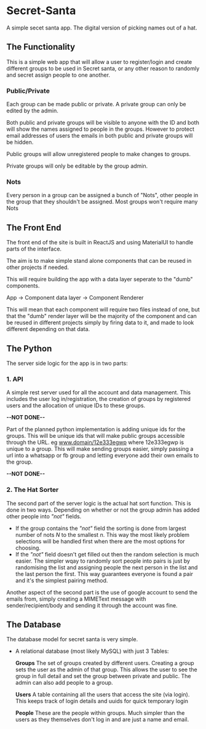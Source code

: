 # Secret-Santa
A simple secet santa app. The digital version of picking names out of a hat.


## The Functionality

This is a simple web app that will allow a user to register/login and create different groups to be used in Secret santa, or any other reason to randomly and secret assign people to one another.

### Public/Private
Each group can be made public or private. A private group can only be edited by the admin. 

Both public and private groups will be visible to anyone with the ID and both will show the names assigned to people in the groups. However to protect email addresses of users the emails in both public and private groups will be hidden.

Public groups will allow unregistered people to make changes to groups. 

Private groups will only be editable by the group admin.


### Nots
Every person in a group can be assigned a bunch of "Nots", other people in the group that they shouldn't be assigned.
Most groups won't require many Nots


## The Front End

The front end of the site is built in ReactJS and using MaterialUI to handle parts of the interface.

The aim is to make simple stand alone components that can be reused in other projects if needed. 

This will require building the app with a data layer seperate to the "dumb" components.

App -> Component data layer -> Component Renderer

This will mean that each component will require two files instead of one, but that the "dumb" render layer will be the majority of the component and can be reused in different projects simply by firing data to it, and made to look different depending on that data.


## The Python



The server side logic for the app is in two parts:

### 1. API 

A simple rest server used for all the account and data management. This includes the user log in/registration, the creation of groups by registered users and the allocation of unique IDs to these groups.

**--NOT DONE--**
 
Part of the planned python implementation is adding unique ids for the groups. This will be unique ids that will make public groups accessible through the URL. eg www.domain/12e333egwp where 12e333egwp is unique to a group.
This will make sending groups easier, simply passing a url into a whatsapp or fb group and letting everyone add their own emails to the group. 

**--NOT DONE--**

### 2. The Hat Sorter
The second part of the server logic is the actual hat sort function.
This is done in two ways. Depending on whether or not the group admin has added other people into _"not"_ fields.

- If the group contains the _"not"_ field the sorting is done from largest number of nots _N_ to the smallest _n_. This way the most likely problem selections will be handled first when there are the most options for choosing.
- If the _"not"_ field doesn't get filled out then the random selection is much easier. The simpler wqay to randomly sort people into pairs is just by randomising the list and assigning people the next person in the list and the last person the first. This way guarantees everyone is found a pair and it's the simplest pairing method.


Another aspect of the second part is the use of google account to send the emails from, simply creating a MIMEText message with sender/recipient/body and sending it through the account was fine. 


## The Database
The database model for secret santa is very simple. 

- A relational database (most likely MySQL) with just 3 Tables:

    **Groups**
        The set of groups created by different users. Creating a group sets the user as the admin of that group. This allows the user to see the group in full detail and set the group between private and public. The admin can also add people to a group.  
        
    **Users**
        A table containing all the users that access the site (via login). This keeps track of login details and uuids for quick temporary login
        
    **People**
        These are the people within groups. Much simpler than the users as they themselves don't log in and are just a name and email.
 

